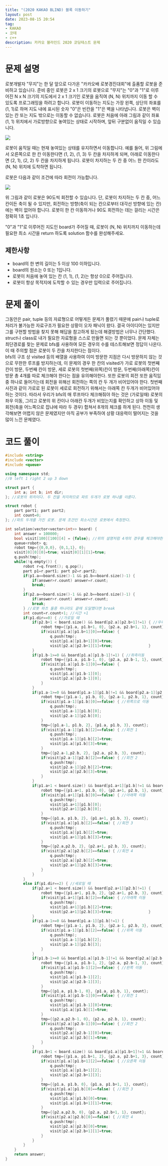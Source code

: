 ```yaml
---
title: "(2020 KAKAO BLIND) 블록 이동하기"
layout: post
date: 2023-08-15 20:54
tag:
- KAKAO
- 코테
- c++
description: 카카오 블라인드 2020 코딩테스트 문제
---
```


# 문제 설명

로봇개발자 "무지"는 한 달 앞으로 다가온 "카카오배 로봇경진대회"에 출품할 로봇을 준비하고 있습니다. 준비 중인 로봇은 2 x 1 크기의 로봇으로 "무지"는 "0"과 "1"로 이루어진 N x N 크기의 지도에서 2 x 1 크기인 로봇을 움직여 (N, N) 위치까지 이동 할 수 있도록 프로그래밍을 하려고 합니다. 로봇이 이동하는 지도는 가장 왼쪽, 상단의 좌표를 (1, 1)로 하며 지도 내에 표시된 숫자 "0"은 빈칸을 "1"은 벽을 나타냅니다. 로봇은 벽이 있는 칸 또는 지도 밖으로는 이동할 수 없습니다. 로봇은 처음에 아래 그림과 같이 좌표 (1, 1) 위치에서 가로방향으로 놓여있는 상태로 시작하며, 앞뒤 구분없이 움직일 수 있습니다.

![](/assets/img/052d3514-5fca-4b85-82aa-0f9eaefae0a3.jpg)

로봇이 움직일 때는 현재 놓여있는 상태를 유지하면서 이동합니다. 예를 들어, 위 그림에서 오른쪽으로 한 칸 이동한다면 (1, 2), (1, 3) 두 칸을 차지하게 되며, 아래로 이동한다면 (2, 1), (2, 2) 두 칸을 차지하게 됩니다. 로봇이 차지하는 두 칸 중 어느 한 칸이라도 (N, N) 위치에 도착하면 됩니다.

로봇은 다음과 같이 조건에 따라 회전이 가능합니다.

![](/assets/img/f87055df-91e5-4f47-b99a-400c54bfdf3a.jpg)

위 그림과 같이 로봇은 90도씩 회전할 수 있습니다. 단, 로봇이 차지하는 두 칸 중, 어느 칸이든 축이 될 수 있지만, 회전하는 방향(축이 되는 칸으로부터 대각선 방향에 있는 칸)에는 벽이 없어야 합니다. 로봇이 한 칸 이동하거나 90도 회전하는 데는 걸리는 시간은 정확히 1초 입니다.

"0"과 "1"로 이루어진 지도인 board가 주어질 때, 로봇이 (N, N) 위치까지 이동하는데 필요한 최소 시간을 return 하도록 solution 함수를 완성해주세요.

## 제한사항

+ board의 한 변의 길이는 5 이상 100 이하입니다.
+ board의 원소는 0 또는 1입니다.
+ 로봇이 처음에 놓여 있는 칸 (1, 1), (1, 2)는 항상 0으로 주어집니다.
+ 로봇이 항상 목적지에 도착할 수 있는 경우만 입력으로 주어집니다.

# 문제 풀이

그동안은 pair, tuple 등의 자료형으로 어떻게든 문제가 풀렸기 때문에 pair나 tuple로 처리가 불가능한 자료구조가 필요한 상황이 오자 패닉이 왔다. 결국 아이디어는 있지만 그를 구현할 방법을 찾지 못해 해답을 참고하게 됬는데 해결방법은 너무나 간단했다. struct나 class로 내가 필요한 자료형을 스스로 만들면 되는 것 뿐이었다. 문제 자체는 최단경로를 찾는 문제로 bfs를 사용하여 모든 경우의 수를 테스트해보면 정답이 나온다. 이 때 주의할 점은 로봇이 두 칸을 차지한다는 점이다.  
bfs의 구조 상 visited 등의 배열을 사용하여 이미 방문한 지점은 다시 방문하지 않는 것으로 무한한 루프를 방지하는데, 이 문제의 경우 한 칸의 visited가 가로 로봇의 첫번째 칸이 방문, 두번째 칸이 방문, 세로 로봇의 첫번째(위쪽)칸이 방문, 두번째(아래쪽)칸이 방문 총 4개를 따로 체크해야 한다는 점을 유의해야한다. 또한 로봇의 회전 또한 움직임 중 하나로 들어가는데 회전을 위해선 회전하는 쪽의 칸 두 개가 비어있어야 한다. 첫번째 사진과 같이 가로로 된 로봇이 세로로 회전하기 위해서는 아래쪽 칸 두개가 비어있어야 하는 것이다. 따라서 우리가 bfs의 매 루프마다 체크해줘야 하는 것은 (가로일때) 로봇의 좌우 이동, 그리고 로봇의 위 칸이나 아래칸 두개가 비었는지를 확인하고 상하 이동 및 회전(축을 어느쪽으로 잡냐에 따라 두 경우) 합쳐서 8개의 체크를 하게 된다. 천천히 생각해보면 어렵지 않은 문제였지만 아직 공부가 부족하여 상황 대응력이 떨어지는 것을 많이 느낀 문제였다.

# 코드 풀이

```c++
#include <string>
#include <vector>
#include <queue>

using namespace std;
//0 left 1 right 2 up 3 down

struct part {
    int a; int b; int dir;
}; //로봇의 위치이다. 두 칸을 차지하므로 파트 두개가 로봇 하나를 이룬다.

struct robot {
    part part1; part part2;
    int count=0;
}; //파트 두개를 가진 로봇. 문제 조건인 최소시간은 로봇에서 측정한다.

int solution(vector<vector<int>> board) {
    int answer = 100000;
    bool visit[100][100][4] = {false}; //위의 설명처럼 4개의 경우를 체크해야한다.
    queue<robot> q; 
    robot tmp={{0,0,0}, {0,1,1}, 0};
    visit[0][0][0]=true; visit[0][1][1]=true;
    q.push(tmp);
    while(!q.empty()) {
        robot r=q.front(); q.pop();
        part p1=r.part1; part p2=r.part2;
        if(p1.a==board.size()-1 && p1.b==board.size()-1) {
            if(answer>r.count) answer=r.count;
            break;
        }
        if(p2.a==board.size()-1 && p2.b==board.size()-1) {
            if(answer>r.count) answer=r.count;
            break;
        } //로봇 파츠 둘중 하나라도 끝에 도달했다면 break
        int count=r.count+1; //시간 +1
        if(p1.dir==0) { //가로일 때
            if(p2.b+1 < board.size() && board[p2.a][p2.b+1]!=1) { //우측이동
                robot tmp={{p1.a, p1.b+1, 0}, {p2.a, p2.b+1, 1}, count};
                if(visit[p1.a][p1.b+1][0]==false) {
                    q.push(tmp);
                    visit[p1.a][p1.b+1][0]=true;
                    visit[p2.a][p2.b+1][1]=true;                }
            }
            if(p1.b-1>=0 && board[p1.a][p1.b-1]!=1) { //좌측이동
                robot tmp={{p1.a, p1.b-1, 0}, {p2.a, p2.b-1, 1}, count};
                if(visit[p1.a][p1.b-1][0]==false) {
                    q.push(tmp);
                    visit[p1.a][p1.b-1][0];
                    visit[p2.a][p2.b-1][0];
                }
            }
            if(p1.a-1>=0 && board[p1.a-1][p1.b]!=1 && board[p2.a-1][p2.b]!=1) { //위쪽 두칸이 비어있다면
                robot tmp={{p1.a-1, p1.b, 0}, {p2.a-1, p2.b, 1}, count};
                if(visit[p1.a-1][p1.b][0]==false) { //위쪽으로 이동
                    q.push(tmp);
                    visit[p1.a-1][p1.b][0];
                    visit[p2.a-1][p2.b][0];
                }
                tmp={{p1.a-1, p1.b, 2}, {p1.a, p1.b, 3}, count};
                if(visit[p1.a-1][p1.b][2]==false) { //회전 1
                    q.push(tmp);
                    visit[p1.a-1][p1.b][2]=true;
                    visit[p1.a][p1.b][3]=true;
                }
                tmp={{p2.a-1,p2.b, 2}, {p2.a, p2.b, 3}, count};
                if(visit[p2.a-1][p2.b][2]==false) { //회전 2
                    q.push(tmp);
                    visit[p2.a-1][p2.b][2]=true;
                    visit[p2.a][p2.b][3]=true;
                }
            }
            if(p1.a+1 < board.size() && board[p1.a+1][p1.b]!=1 && board[p2.a+1][p2.b]!=1) { //아래쪽 두칸이 비었을때
                robot tmp={{p1.a+1, p1.b, 0}, {p2.a+1, p2.b, 1}, count};
                if(visit[p1.a+1][p1.b][0]==false) { //아래쪽 이동
                    q.push(tmp);
                    visit[p1.a+1][p1.b][0];
                    visit[p2.a+1][p2.b][0];
                }
                tmp={{p1.a, p1.b, 2}, {p1.a+1, p1.b, 3}, count};
                if(visit[p1.a][p1.b][2]==false) { //회전 3
                    q.push(tmp);
                    visit[p1.a][p1.b][2]=true;
                    visit[p1.a+1][p1.b][3]=true;
                }
                tmp={{p2.a,p2.b, 2}, {p2.a+1, p2.b, 3}, count};
                if(visit[p2.a][p2.b][2]==false) { //회전 4
                    q.push(tmp);
                    visit[p2.a][p2.b][2]=true;
                    visit[p2.a+1][p2.b][3]=true;
                }
            }
        }
        else if(p1.dir==2) { //세로일 때
            if(p2.a+1 < board.size() && board[p2.a+1][p2.b]!=1) {
                robot tmp={{p1.a+1, p1.b, 2}, {p2.a+1, p2.b, 3}, count};
                if(visit[p1.a+1][p1.b][2]==false) { //아래쪽 이동
                    q.push(tmp);
                    visit[p1.a+1][p1.b][2]=true;
                    visit[p2.a+1][p2.b][3]=true;                }
            }
            if(p1.a-1>=0 && board[p1.a-1][p1.b]!=1) {
                robot tmp={{p1.a-1, p1.b, 2}, {p2.a-1, p2.b, 3}, count};
                if(visit[p1.a-1][p1.b][2]==false) { //위쪽 이동
                    q.push(tmp);
                    visit[p1.a-1][p1.b][2];
                    visit[p2.a-1][p2.b][3];
                }
            }
            if(p1.b-1>=0 && board[p1.a][p1.b-1]!=1 && board[p2.a][p2.b-1]!=1) { //왼쪽 두칸이 비었을 때
                robot tmp={{p1.a, p1.b-1, 2}, {p2.a, p2.b-1, 3}, count};
                if(visit[p1.a][p1.b-1][2]==false) { //왼쪽 이동
                    q.push(tmp);
                    visit[p1.a][p1.b-1][2];
                    visit[p2.a][p2.b-1][3];
                }
                tmp={{p1.a, p1.b-1, 0}, {p1.a, p1.b, 1}, count};
                if(visit[p1.a][p1.b-1][0]==false) { //회전 1
                    q.push(tmp);
                    visit[p1.a][p1.b-1][0]=true;
                    visit[p1.a][p1.b][1]=true;
                }
                tmp={{p2.a,p2.b-1, 0}, {p2.a, p2.b, 1}, count};
                if(visit[p2.a][p2.b-1][0]==false) { //회전 2
                    q.push(tmp);
                    visit[p2.a][p2.b-1][0]=true;
                    visit[p2.a][p2.b][1]=true;
                }
            }
            if(p1.b+1 < board.size() && board[p1.a][p1.b+1]!=1 && board[p2.a][p2.b+1]!=1) { //오른쪽 두칸이 비었을 때
                robot tmp={{p1.a, p1.b+1, 2}, {p2.a, p2.b+1, 3}, count};
                if(visit[p1.a][p1.b+1][2]==false) { //오른쪽 이동
                    q.push(tmp);
                    visit[p1.a][p1.b+1][2];
                    visit[p2.a][p2.b+1][3];
                }
                tmp={{p1.a, p1.b, 0}, {p1.a, p1.b+1, 1}, count};
                if(visit[p1.a][p1.b][0]==false) { //회전 3
                    q.push(tmp);
                    visit[p1.a][p1.b][0]=true;
                    visit[p1.a][p1.b+1][1]=true;
                }
                tmp={{p2.a,p2.b, 0}, {p2.a, p2.b+1, 1}, count};
                if(visit[p2.a][p2.b][0]==false) { //회전 4
                    q.push(tmp);
                    visit[p2.a][p2.b][0]=true;
                    visit[p2.a][p2.b+1][1]=true;
                }
            }
        }
    }
    return answer;
}
```